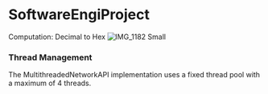 # SoftwareEngiProject
Computation: Decimal to Hex
![IMG_1182 Small](https://github.com/user-attachments/assets/70814308-0e1f-4adf-95d0-13a55e465562)

### Thread Management
The MultithreadedNetworkAPI implementation uses a fixed thread pool with a maximum of 4 threads. 